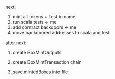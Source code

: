 next:

1. mint all tokens + Test in name
2. run scala tests <- me
3. add contract backdoors <- me
4. move backdoored addresses to scala and test

after next:

1. create BoxMintOutputs
2. create BoxMintTransaction chain

3. save mintedBoxes into file
